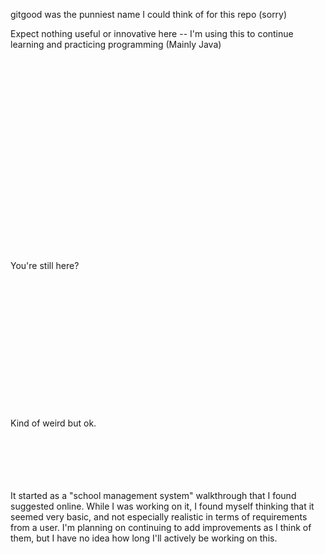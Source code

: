 gitgood was the punniest name I could think of for this repo (sorry)

Expect nothing useful or innovative here -- I'm using this to continue learning and practicing programming (Mainly Java)
<br>
<br>
<br>
<br>
<br>
<br>
<br>
<br>
<br>
<br>
<br>
<br>
<br>
<br>
<br>
<br>
<br>
<br>
<br>
<br>

You're still here?
<br>
<br>
<br>
<br>
<br>
<br>
<br>
<br>
<br>
<br>
<br>
<br>
<br>
<br>


Kind of weird but ok.
<br>
<br>
<br>
<br>
<br>
<br>


It started as a "school management system" walkthrough that I found suggested online. While I was working on it, I found myself thinking that it 
seemed very basic, and not especially realistic in terms of requirements from a user. I'm planning on continuing to add improvements as I think of 
them, but I have no idea how long I'll actively be working on this.
